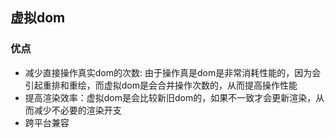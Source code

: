 ## 虚拟dom

### 优点

* 减少直接操作真实dom的次数: 由于操作真是dom是非常消耗性能的，因为会引起重排和重绘，而虚拟dom是会合并操作次数的，从而提高操作性能
* 提高渲染效率：虚拟dom是会比较新旧dom的，如果不一致才会更新渲染，从而减少不必要的渲染开支
* 跨平台兼容

